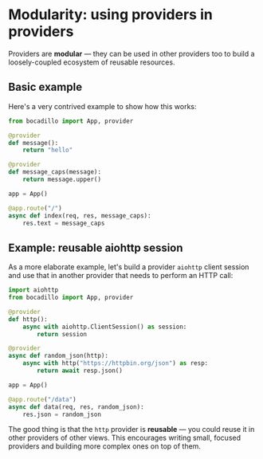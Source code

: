 # Modularity: using providers in providers

Providers are **modular** — they can be used in other providers too to build a loosely-coupled ecosystem of reusable resources.

## Basic example

Here's a very contrived example to show how this works:

```python
from bocadillo import App, provider

@provider
def message():
    return "hello"

@provider
def message_caps(message):
    return message.upper()

app = App()

@app.route("/")
async def index(req, res, message_caps):
    res.text = message_caps
```

## Example: reusable aiohttp session

As a more elaborate example, let's build a provider `aiohttp` client session and use that in another provider that needs to perform an HTTP call:

```python
import aiohttp
from bocadillo import App, provider

@provider
def http():
    async with aiohttp.ClientSession() as session:
        return session

@provider
async def random_json(http):
    async with http("https://httpbin.org/json") as resp:
        return await resp.json()

app = App()

@app.route("/data")
async def data(req, res, random_json):
    res.json = random_json
```

The good thing is that the `http` provider is **reusable** — you could reuse it in other providers of other views. This encourages writing small, focused providers and building more complex ones on top of them.
